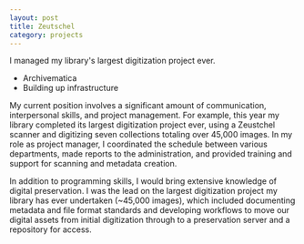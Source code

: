```yaml
---
layout: post
title: Zeutschel
category: projects
---
```


I managed my library's largest digitization project ever.

- Archivematica
- Building up infrastructure

My current position involves a significant amount of communication, interpersonal skills, and project management. For example, this year my library completed its largest digitization project ever, using a Zeustchel scanner and digitizing seven collections totaling over 45,000 images. In my role as project manager, I coordinated the schedule between various departments, made reports to the administration, and provided training and support for scanning and metadata creation.

In addition to programming skills, I would bring extensive knowledge of digital preservation. I was the lead on the largest digitization project my library has ever undertaken (~45,000 images), which included documenting metadata and file format standards and developing workflows to move our digital assets from initial digitization through to a preservation server and a repository for access.
